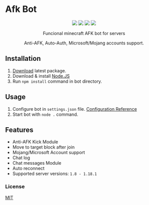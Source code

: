 # Afk Bot
<p align="center"> 
    <img src="https://img.shields.io/github/issues/urfate/afk-bot">
    <img src="https://img.shields.io/github/forks/urfate/afk-bot">
    <img src="https://img.shields.io/github/stars/urfate/afk-bot">
    <img src="https://img.shields.io/github/license/urfate/afk-bot">
</p>

<p align="center">
    Funcional minecraft AFK bot for servers
</p>

<p align="center">
    Anti-AFK, Auto-Auth, Microsoft/Mojang accounts support.
</p>

## Installation

 1. [Download](https://github.com/Arny4/Afk-Bot/releases) latest package.
 2. Download & install [Node.JS](https://nodejs.org/dist/v14.15.4/node-v14.15.4-x64.msi)
 3. Run `npm install` command in bot directory.
 
 ## Usage
 
 1. Configure bot in `settings.json` file. [Configuration Reference](https://github.com/Arny4/Afk-Bot/wiki/Configuring-bot-(settings.json))
 2. Start bot with `node .` command.

## Features

 - Anti-AFK Kick Module
 - Move to target block after join
 - Mojang/Microsoft Account support
 - Chat log
 - Chat messages Module
 - Auto reconnect
 - Supported server versions: `1.8 - 1.18.1`
 
 ### License
 [MIT](https://github.com/Arny4/Afk-Bot/blob/main/LICENSE)

